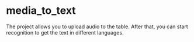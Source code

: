 # media_to_text
The project allows you to upload audio to the table. After that, you can start recognition to get the text in different languages.

